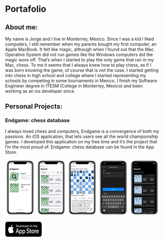 # Portafolio

## About me:

My name is Jorge and I live in Monterrey, Mexico. Since I was a kid I liked computers, I still remember when my parents bought my first computer, an Apple MacBook. It felt like magic, although when I found out that the Mac Operative System did not run games like the Windows computers did the magic wore off. That’s when I started to play the only game that ran in my Mac, chess. To me it seems that I always knew how to play chess, as if I was born knowing the game, of course that is not the case. I started getting into chess in high school and college where I started representing my schools by competing in some tournaments in Mexico. I finish my Software Enginieer degree in ITESM (College in Monterrey, Mexico) and been working as an ios developer since.

## Personal Projects:

###   Endgame: chess database

I always loved chess and computers, Endgame is a convergence of both my passions. An iOS application, that lets users see all the world championship games. I developed this application on my free time and it’s the project that I’m the most proud of. Endgame: chess database can be found in the App Store.

<img src="Images/EndgamePreview.png"> 

[<img src="Images/DownloadBadge.svg" width="120" height="50"/>
](https://apps.apple.com/us/app/endgame-chess-database/id1517249044)       
